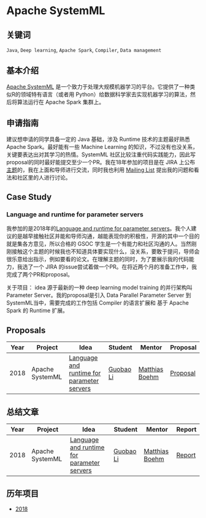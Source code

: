 # Apache SystemML

## 关键词

`Java`, `Deep learning`, `Apache Spark`, `Compiler`, `Data management`

## 基本介绍

[Apache SystemML](https://systemml.apache.org/) 是一个致力于处理大规模机器学习的平台。它提供了一种类似R的领域特有语言（或者用 Python）给数据科学家去实现机器学习的算法，然后将算法运行在 Apache Spark 集群上。

## 申请指南

建议想申请的同学具备一定的 Java 基础，涉及 Runtime 技术的主题最好熟悉 Apache Spark。最好能有一些 Machine Learning 的知识，不过没有也没关系，关键要表达出对其学习的热情。SystemML 社区比较注重代码实践能力，因此写proposal的同时最好能提交至少一个PR。我在18年参加的项目是在 JIRA 上公布[主题](https://issues.apache.org/jira/browse/SYSTEMML-2083)的，我在上面和导师进行交流，同时我也利用 [Mailing List](https://www.mail-archive.com/dev@systemml.apache.org/maillist.html) 提出我的问题和看法和社区里的人进行讨论。

## Case Study

### Language and runtime for parameter servers

我参加的是2018年的[Language and runtime for parameter servers](https://summerofcode.withgoogle.com/archive/2018/projects/5148916517437440/)。我个人建议的是越早接触社区并能和导师沟通，越能表现你的积极性，开源的其中一个目的就是集各方意见，所以合格的 GSOC 学生是一个有能力和社区沟通的人。当然刚刚接触这个主题的时候我也不知道具体要实现什么，没关系，要敢于提问，导师会很乐意给出指示，例如要看的论文。在理解主题的同时，为了要展示我的代码能力，我选了一个 JIRA 的issue尝试着做一个PR。在将近两个月的准备工作中，我完成了两个PR和proposal。

关于项目： idea 源于最新的一种 deep learning model training 的并行架构叫 Parameter Server。我的proposal是引入 Data Parallel Parameter Server 到 SystemML当中，需要完成的工作包括 Compiler 的语言扩展和 基于 Apache Spark 的 Runtime 扩展。


## Proposals

| Year | Project | Idea | Student | Mentor | Proposal |
| ---- | ------- | ---- | ------- | ------ | -------- |
|  2018    |   Apache SystemML      |   [Language and runtime for parameter servers](https://issues.apache.org/jira/browse/SYSTEMML-2083)   |   [Guobao Li](https://github.com/EdgarLGB)      |   [Matthias Boehm](https://github.com/mboehm7)     |       [Proposal][2018-proposal]   |

## 总结文章

| Year | Project | Idea | Student | Mentor |  Report  |
| ---- | ------- | ---- | ------- | ------ | -------- |
| 2018 |  Apache SystemML  |  [Language and runtime for parameter servers](https://issues.apache.org/jira/browse/SYSTEMML-2083)    |     [Guobao Li](https://github.com/EdgarLGB)    |    [Matthias Boehm](https://github.com/mboehm7)    |   [Report][report]       |

## 历年项目

* [2018][2018-proposal]

[2018-proposal]: proposals/2018/apache-systemml-parameter-server.pdf
[report]: http://edgarlgb.github.io/Gsoc-project/
